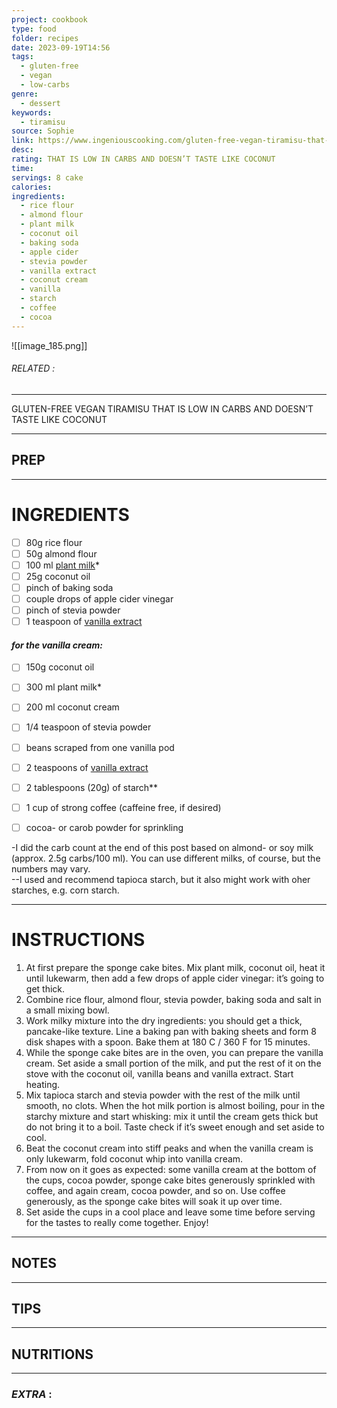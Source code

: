 ```yaml
---
project: cookbook
type: food
folder: recipes
date: 2023-09-19T14:56
tags:
  - gluten-free
  - vegan
  - low-carbs
genre:
  - dessert
keywords:
  - tiramisu
source: Sophie
link: https://www.ingeniouscooking.com/gluten-free-vegan-tiramisu-that-is-low-in-carbs-and-doesnt-taste-like-coconut/
desc: 
rating: THAT IS LOW IN CARBS AND DOESN’T TASTE LIKE COCONUT
time: 
servings: 8 cake
calories: 
ingredients:
  - rice flour
  - almond flour
  - plant milk
  - coconut oil
  - baking soda
  - apple cider
  - stevia powder
  - vanilla extract
  - coconut cream
  - vanilla
  - starch
  - coffee
  - cocoa
---
```


![[image_185.png]]
###### *RELATED* : 
---
GLUTEN-FREE VEGAN TIRAMISU THAT IS LOW IN CARBS AND DOESN’T TASTE LIKE COCONUT

---
## PREP



---
# INGREDIENTS

- [ ] 80g rice flour  
- [ ] 50g almond flour  
- [ ] 100 ml [plant milk](http://www.ingeniouscooking.com/tag/plant-milk/)*  
- [ ] 25g coconut oil  
- [ ] pinch of baking soda  
- [ ] couple drops of apple cider vinegar  
- [ ] pinch of stevia powder  
- [ ] 1 teaspoon of [vanilla extract](http://www.ingeniouscooking.com/home-made-vanilla-extract/)

#### _for the vanilla cream:_  
- [ ] 150g coconut oil  
- [ ] 300 ml plant milk*  
- [ ] 200 ml coconut cream  
- [ ] 1/4 teaspoon of stevia powder  
- [ ] beans scraped from one vanilla pod  
- [ ] 2 teaspoons of [vanilla extract](http://www.ingeniouscooking.com/home-made-vanilla-extract/)  
- [ ] 2 tablespoons (20g) of starch**

- [ ] 1 cup of strong coffee (caffeine free, if desired)  
- [ ] cocoa- or carob powder for sprinkling

-I did the carb count at the end of this post based on almond- or soy milk (approx. 2.5g carbs/100 ml). You can use different milks, of course, but the numbers may vary.  
--I used and recommend tapioca starch, but it also might work with oher starches, e.g. corn starch.

---
# INSTRUCTIONS

1. At first prepare the sponge cake bites. Mix plant milk, coconut oil, heat it until lukewarm, then add a few drops of apple cider vinegar: it’s going to get thick.
2. Combine rice flour, almond flour, stevia powder, baking soda and salt in a small mixing bowl.
3. Work milky mixture into the dry ingredients: you should get a thick, pancake-like texture. Line a baking pan with baking sheets and form 8 disk shapes with a spoon. Bake them at 180 C / 360 F for 15 minutes.
4. While the sponge cake bites are in the oven, you can prepare the vanilla cream. Set aside a small portion of the milk, and put the rest of it on the stove with the coconut oil, vanilla beans and vanilla extract. Start heating.
5. Mix tapioca starch and stevia powder with the rest of the milk until smooth, no clots. When the hot milk portion is almost boiling, pour in the starchy mixture and start whisking: mix it until the cream gets thick but do not bring it to a boil. Taste check if it’s sweet enough and set aside to cool.
6. Beat the coconut cream into stiff peaks and when the vanilla cream is only lukewarm, fold coconut whip into vanilla cream.
7. From now on it goes as expected: some vanilla cream at the bottom of the cups, cocoa powder, sponge cake bites generously sprinkled with coffee, and again cream, cocoa powder, and so on. Use coffee generously, as the sponge cake bites will soak it up over time.
8. Set aside the cups in a cool place and leave some time before serving for the tastes to really come together. Enjoy!

---
## NOTES



---
## TIPS



---
## NUTRITIONS



---
### *EXTRA* :



